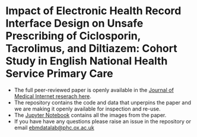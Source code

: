 # Impact of Electronic Health Record Interface Design on Unsafe Prescribing of Ciclosporin, Tacrolimus, and Diltiazem: Cohort Study in English National Health Service Primary Care

- The full peer-reviewed paper is openly available in the [Journal of Medical Internet reserach here](https://doi.org/10.2196/17003).
- The repository contains the code and data that unperpins the paper and we are making it openly available for inspection and re-use.
- The [Jupyter Notebook](https://github.com/ebmdatalab/software_differences_paper/blob/master/Diltiazem.Tacro.Ciclosporin.Paper.ipynb) contains all the images from the paper.
- If you have have any questions please raise an issue in the repository or email ebmdatalab@phc.ox.ac.uk
